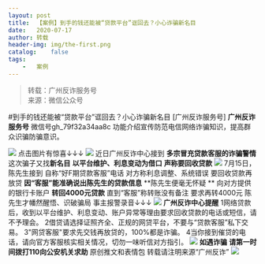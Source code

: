 ```yaml
---
layout:	post
title:	【案例】到手的钱还能被“贷款平台”诓回去？小心诈骗新名目
date:	2020-07-17
author:	转载
header-img:	img/the-first.png
catalog:	false
tags:
	-	案例
---
```


<blockquote><p>转载：广州反诈服务号<br>
来源：微信公众号</p></blockquote>

#到手的钱还能被“贷款平台”诓回去？小心诈骗新名目
[广州反诈服务号]
**广州反诈服务号**
微信号gh_79f32a34aa8c
功能介绍宣传防范电信网络诈骗知识，提高群众识骗防骗意识。

![]({{site.baseurl}}/postimg/7F37aSO3cxlo4bG04fRFaHj3AW3d1QzwqzppNhebULWtnyNt5luXC7puxjvBTSC8VJNw66MRtk6Fnp6dt8Pfng.gif)
点击图片有惊喜↓↓↓
![]({{site.baseurl}}/postimg/U80CvqU0rQr4qJDQa4ILyAy3FkfZYUjdzxlYKlXtDFBwOJj5MdUcBO58wnKjjwDx0snnkrJy9SBodOhJF6kVmQ.png)
近日广州反诈中心接到
**多宗****冒充贷****款客服******的**诈骗警情**
这次骗子又找**新名目**
**以平台维护、利息变动为借口**
**声称要回收贷款**
![]({{site.baseurl}}/postimg/U80CvqU0rQr4qJDQa4ILyAy3FkfZYUjdImXg1TF7EAy8Zl0XOwkUO79Yr02g6BTmmtJkMYp4icriaEia4AKDSE1xA.gif)
7月15日，陈先生接到
自称“好F期贷款客服”电话
对方称利息调整、系统错误
要回收贷款再放贷
**因“客服”能准确说出陈先生的贷款信息**
**陈先生便毫无怀疑
**
向对方提供的银行卡账户
**转回4000元贷款**
直到“客服”称转账没有备注
要求再转4000元
陈先生才幡然醒悟、识破骗局
事主报警录音↓↓↓
![]({{site.baseurl}}/postimg/ldFaBNSkvHgd7Keib5mskHdjIEQxO9m45XTx4SJx7hA0W3EaSEZvib1zzyvbyd4T3icr1MgMaibocibM91SZrIn9dHg.gif)
******广州反诈中心提醒******
1网络贷款后，收到以平台维护、利息变动、账户异常等理由要求回收贷款的电话或短信，请不予理会。
2借贷请选择证照齐全、正规的网贷平台，不要与“贷款客服”私下交易。
3"网贷客服"要求先交钱再放贷的，100%都是诈骗。
4当你接到催贷的电话，请向官方客服核实相关情况，切勿一味听信对方指引。
![]({{site.baseurl}}/postimg/7F37aSO3cxmdOj8lLQKy9rpMNPYJqF9Cicl6154xNmfia7j7u0rMaNHuJkicewqBvyEiazXpmlpcv59c2VxgotdBqw.gif)
**如遇诈骗**
**请第一时间拨打110向公安机关求助**
原创推文和表情包
转载请注明来源“广州反诈”
![]({{site.baseurl}}/postimg/U80CvqU0rQr4qJDQa4ILyAy3FkfZYUjdIePsxFibgkKx5nZorYywpicWBJdmwibDDoXtia7sDccFgvicRVNOwH6FWUg.gif)
